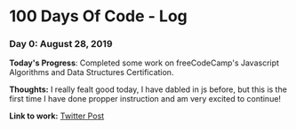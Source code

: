 # 100 Days Of Code - Log

### Day 0: August 28, 2019

**Today's Progress**: Completed some work on freeCodeCamp's Javascript Algorithms and Data Structures Certification. 

**Thoughts:** I really fealt good today, I have dabled in js before, but this is the first time I have done propper instruction and am very excited to continue!

**Link to work:** [Twitter Post](https://twitter.com/MLHayes95/status/1166878712866004993)

